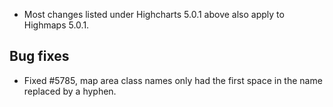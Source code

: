 - Most changes listed under Highcharts 5.0.1 above also apply to Highmaps 5.0.1.
## Bug fixes 
- Fixed #5785, map area class names only had the first space in the name replaced by a hyphen.